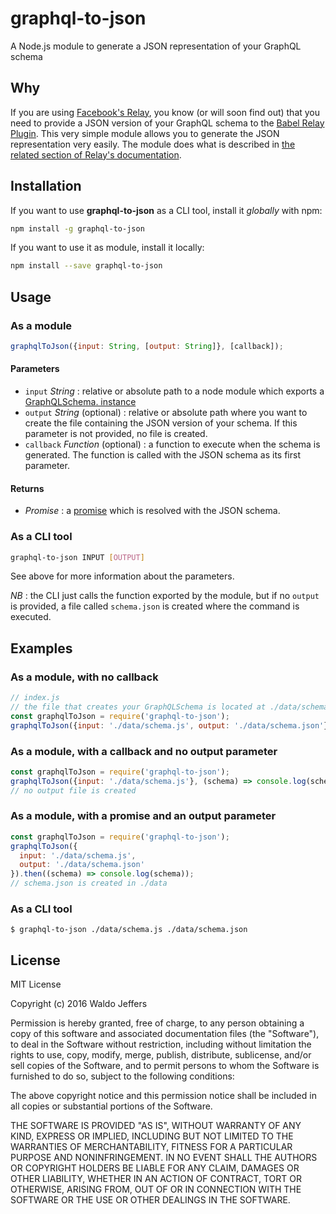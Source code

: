 # graphql-to-json
A Node.js module to generate a JSON representation of your GraphQL schema

## Why
If you are using [Facebook's Relay](https://facebook.github.io/relay/), you know (or will soon find out) that you need to provide a JSON version of your GraphQL schema to the [Babel Relay Plugin](https://facebook.github.io/relay/docs/guides-babel-plugin.html). This very simple module allows you to generate the JSON representation very easily. The module does what is described in [the related section of Relay's documentation](https://facebook.github.io/relay/docs/guides-babel-plugin.html#schema-json).

## Installation
If you want to use **graphql-to-json** as a CLI tool, install it *globally* with npm:
```bash
npm install -g graphql-to-json
```

If you want to use it as module, install it locally:
```bash
npm install --save graphql-to-json
```

## Usage
### As a module
```javascript
graphqlToJson({input: String, [output: String]}, [callback]);
```

#### Parameters
* `input` *String* : relative or absolute path to a node module which exports a [GraphQLSchema. instance](http://graphql.org/graphql-js/type/#graphqlschema)
* `output` *String* (optional) : relative or absolute path where you want to create the file containing the JSON version of your schema. If this parameter is not provided, no file is created.
* `callback` *Function* (optional) : a function to execute when the schema is generated. The function is called with the JSON schema as its first parameter.

#### Returns
* *Promise* : a [promise](https://developer.mozilla.org/en-US/docs/Web/JavaScript/Reference/Global_Objects/Promise) which is resolved with the JSON schema.

### As a CLI tool
```bash
graphql-to-json INPUT [OUTPUT]
```
See above for more information about the parameters.

*NB* : the CLI just calls the function exported by the module, but if no `output` is provided, a file called `schema.json` is created where the command is executed.

## Examples
### As a module, with no callback
```javascript
// index.js
// the file that creates your GraphQLSchema is located at ./data/schema.js
const graphqlToJson = require('graphql-to-json');
graphqlToJson({input: './data/schema.js', output: './data/schema.json'});
```
### As a module, with a callback and no output parameter
```javascript
const graphqlToJson = require('graphql-to-json');
graphqlToJson({input: './data/schema.js'}, (schema) => console.log(schema));
// no output file is created
```
### As a module, with a promise and an output parameter
```javascript
const graphqlToJson = require('graphql-to-json');
graphqlToJson({
  input: './data/schema.js',
  output: './data/schema.json'
}).then((schema) => console.log(schema));
// schema.json is created in ./data
```
### As a CLI tool
```
$ graphql-to-json ./data/schema.js ./data/schema.json
```

## License
MIT License

Copyright (c) 2016 Waldo Jeffers

Permission is hereby granted, free of charge, to any person obtaining a copy of this software and associated documentation files (the "Software"), to deal in the Software without restriction, including without limitation the rights to use, copy, modify, merge, publish, distribute, sublicense, and/or sell copies of the Software, and to permit persons to whom the Software is furnished to do so, subject to the following conditions:

The above copyright notice and this permission notice shall be included in all copies or substantial portions of the Software.

THE SOFTWARE IS PROVIDED "AS IS", WITHOUT WARRANTY OF ANY KIND, EXPRESS OR IMPLIED, INCLUDING BUT NOT LIMITED TO THE WARRANTIES OF MERCHANTABILITY, FITNESS FOR A PARTICULAR PURPOSE AND NONINFRINGEMENT. IN NO EVENT SHALL THE AUTHORS OR COPYRIGHT HOLDERS BE LIABLE FOR ANY CLAIM, DAMAGES OR OTHER LIABILITY, WHETHER IN AN ACTION OF CONTRACT, TORT OR OTHERWISE, ARISING FROM, OUT OF OR IN CONNECTION WITH THE SOFTWARE OR THE USE OR OTHER DEALINGS IN THE SOFTWARE.
